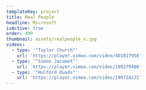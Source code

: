 ```yaml
---
templateKey: project
title: Real People
headline: Microsoft
isActive: true
order: 499
thumbnail: assets/realpeople_x.jpg
videos:
  - type: '"Taylor Church"'
    url: 'https://player.vimeo.com/video/401017958'
  - type: '"Simon Jacomet"'
    url: 'https://player.vimeo.com/video/199379408'
  - type: '"Hulford Quads"'
    url: 'https://player.vimeo.com/video/199724222'
---
```

